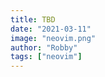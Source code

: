 ```yaml
---
title: TBD
date: "2021-03-11"
image: "neovim.png"
author: "Robby"
tags: ["neovim"]
---
```

<!---->
<!-- ## Lua Development in Neovim -->
<!---->
<!-- Even if you don't plan on doing any Lua development in Neovim it is probably a good idea to enable lua support. -->
<!---->
<!-- One reason for this is that pretty much all of Neovim's future development/configuration will be done in lua. -->
<!---->
<!-- This article will show you how to turn Neovim into a lua IDE. -->
<!---->
<!-- ## Installation Instructions -->
<!---->
<!-- 1. Install `ninja` -->
<!---->
<!--     - Arch: `sudo pacman -S ninja` -->
<!---->
<!--     - Ubuntu: `sudo apt install ninja-build` -->
<!---->
<!--     - Mac: `brew install ninja` -->
<!---->
<!-- 2. Clone Lua Language Server Repo -->
<!---->
<!--     ``` -->
<!--     cd .config/nvim -->
<!--     git clone https://github.com/sumneko/lua-language-server -->
<!--     cd lua-language-server -->
<!--     git submodule update --init --recursive -->
<!--     ``` -->
<!-- 3. Build language Lua Server -->
<!---->
<!--     - Linux: -->
<!---->
<!--         ``` -->
<!--         cd 3rd/luamake -->
<!--         ninja -f ninja/linux.ninja -->
<!--         cd ../.. -->
<!--         ./3rd/luamake/luamake rebuild -->
<!--         ``` -->
<!---->
<!--     - Mac: -->
<!---->
<!--         ``` -->
<!--         cd 3rd/luamake -->
<!--         ninja -f ninja/macos.ninja -->
<!--         cd ../.. -->
<!--         ./3rd/luamake/luamake rebuild -->
<!--         ``` -->
<!---->
<!-- ## Configure Language Server -->
<!---->
<!-- Now create file to hold the config and source it somewhere: -->
<!---->
<!-- Make sure that the root path and binary paths are pointing to the correct installation location or nothing will work -->
<!---->
<!-- ```lua heading=lua-ls.lua -->
<!-- -- https://github.com/sumneko/lua-language-server/wiki/Build-and-Run-(Standalone) -->
<!-- USER = vim.fn.expand('$USER') -->
<!---->
<!-- local sumneko_root_path = "" -->
<!-- local sumneko_binary = "" -->
<!---->
<!-- if vim.fn.has("mac") == 1 then -->
<!--     sumneko_root_path = "/Users/" .. USER .. "/.config/nvim/lua-language-server" -->
<!--     sumneko_binary = "/Users/" .. USER .. "/.config/nvim/lua-language-server/bin/macOS/lua-language-server" -->
<!-- elseif vim.fn.has("unix") == 1 then -->
<!--     sumneko_root_path = "/home/" .. USER .. "/.config/nvim/lua-language-server" -->
<!--     sumneko_binary = "/home/" .. USER .. "/.config/nvim/lua-language-server/bin/Linux/lua-language-server" -->
<!-- else -->
<!--     print("Unsupported system for sumneko") -->
<!-- end -->
<!---->
<!-- require'lspconfig'.sumneko_lua.setup { -->
<!--     cmd = {sumneko_binary, "-E", sumneko_root_path .. "/main.lua"}, -->
<!--     settings = { -->
<!--         Lua = { -->
<!--             runtime = { -->
<!--                 -- Tell the language server which version of Lua you're using (most likely LuaJIT in the case of Neovim) -->
<!--                 version = 'LuaJIT', -->
<!--                 -- Setup your lua path -->
<!--                 path = vim.split(package.path, ';') -->
<!--             }, -->
<!--             diagnostics = { -->
<!--                 -- Get the language server to recognize the `vim` global -->
<!--                 globals = {'vim'} -->
<!--             }, -->
<!--             workspace = { -->
<!--                 -- Make the server aware of Neovim runtime files -->
<!--                 library = {[vim.fn.expand('$VIMRUNTIME/lua')] = true, [vim.fn.expand('$VIMRUNTIME/lua/vim/lsp')] = true} -->
<!--             } -->
<!--         } -->
<!--     } -->
<!-- } -->
<!-- ``` -->
<!---->
<!-- ## (Optional) Formatting and Auto-Format -->
<!---->
<!-- The sumneko language server doesn't support format out of the box -->
<!---->
<!-- We can install a formatter and use the `efm-language-server` server to support it -->
<!---->
<!-- The `efm-language-server` is a general purpose language-server -->
<!---->
<!-- **Install Lua Formatter** -->
<!---->
<!-- First install [LuaRocks](https://github.com/luarocks/luarocks) -->
<!---->
<!-- Then run: -->
<!---->
<!-- ``` -->
<!-- luarocks install --server=https://luarocks.org/dev luaformatter -->
<!-- ``` -->
<!---->
<!-- **Install efm-language-server** -->
<!---->
<!-- - Linux (you will need to have go installed, also you will need to put the go/bin dir in your PATH) -->
<!---->
<!--     ``` -->
<!--     go get github.com/mattn/efm-langserver -->
<!--     ``` -->
<!---->
<!-- - Mac: -->
<!---->
<!--     ``` -->
<!--     brew install efm-langserver -->
<!--     ``` -->
<!---->
<!-- **Configure Formatting** -->
<!---->
<!-- ``` -->
<!-- require"lspconfig".efm.setup { -->
<!--     init_options = {documentFormatting = true}, -->
<!--     filetypes = {"lua"}, -->
<!--     settings = { -->
<!--         rootMarkers = {".git/"}, -->
<!--         languages = { -->
<!--             lua = { -->
<!--                 { -->
<!--                     formatCommand = "lua-format -i --no-keep-simple-function-one-line --no-break-after-operator --column-limit=150 --break-after-table-lb", -->
<!--                     formatStdin = true -->
<!--                 } -->
<!--             } -->
<!--         } -->
<!--     } -->
<!-- } -->
<!-- ``` -->
<!---->
<!-- Now you can call: ` lua vim.lsp.buf.formatting()` -->
<!---->
<!-- And for auto-format add this to a .vim file and source it: -->
<!---->
<!-- ``` -->
<!-- autocmd BufWritePre *.lua lua vim.lsp.buf.formatting_sync(nil, 100) -->
<!-- ``` -->
<!---->
<!-- ## Links and references -->
<!---->
<!-- [Install language server](https://github.com/sumneko/lua-language-server/wiki/Build-and-Run-(Standalone)) -->
<!---->
<!-- [LuaRocks](https://github.com/luarocks/luarocks) -->
<!---->
<!-- [LuaFormatter](https://github.com/Koihik/LuaFormatter) -->
